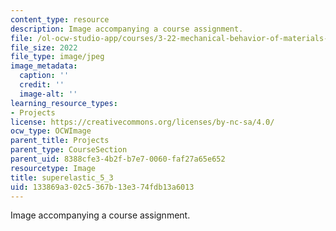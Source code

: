 ```yaml
---
content_type: resource
description: Image accompanying a course assignment.
file: /ol-ocw-studio-app/courses/3-22-mechanical-behavior-of-materials-spring-2008/133869a302c5367b13e374fdb13a6013_superelastic_5_3.jpg
file_size: 2022
file_type: image/jpeg
image_metadata:
  caption: ''
  credit: ''
  image-alt: ''
learning_resource_types:
- Projects
license: https://creativecommons.org/licenses/by-nc-sa/4.0/
ocw_type: OCWImage
parent_title: Projects
parent_type: CourseSection
parent_uid: 8388cfe3-4b2f-b7e7-0060-faf27a65e652
resourcetype: Image
title: superelastic_5_3
uid: 133869a3-02c5-367b-13e3-74fdb13a6013
---
```

Image accompanying a course assignment.